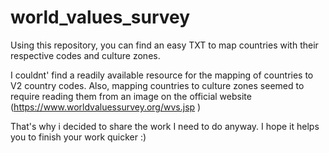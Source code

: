 # world_values_survey
Using this repository, you can find an easy TXT to map countries with their respective codes and culture zones.

I couldnt' find a readily available resource for the mapping of countries to V2 country codes. Also, mapping countries to culture zones seemed to require reading them from an image on the official website (https://www.worldvaluessurvey.org/wvs.jsp )

That's why i decided to share the work I need to do anyway. I hope it helps you to finish your work quicker :)
